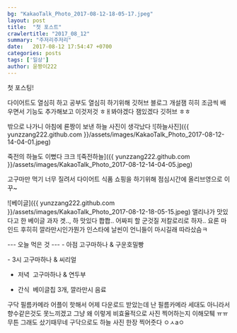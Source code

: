 ```yaml
---
bg: "KakaoTalk_Photo_2017-08-12-18-05-17.jpeg"
layout: post
title:  "첫 포스트"
crawlertitle: "2017_08_12"
summary: "주저리주저리"
date:   2017-08-12 17:54:47 +0700
categories: posts
tags: ['일상']
author: 윤짱이222
---
```


첫 포스팅!
<p></p>
<p></p>
<p></p>
다이어트도 열심히 하고 공부도 열심히 하기위해 깃허브 블로그 개설잼 히히
조금씩 배우면서 기능도 추가해보고 이것저것 ㅎㅐ봐야겠다 잼있겠다 깃허브 ㅎㅎ
<p></p>
<p></p>
<p></p>
<p></p>
<p></p>
<p></p>
<p></p>

밖으로 나가니 아침에 룐짱이 보낸 하늘 사진이 생각났다 
![하늘사진]({{ yunzzang222.github.com }}/assets/images/KakaoTalk_Photo_2017-08-12-14-04-01.jpeg)
<p></p>
<p></p>
<p></p>
죽전의 하늘도 이뻤다 크크
![죽전하늘]({{ yunzzang222.github.com }}/assets/images/KakaoTalk_Photo_2017-08-12-14-04-05.jpeg)
<p></p>
<p></p>
<p></p>
<p></p>
고구마만 먹기 너무 질려서 다이어트 식품 쇼핑을 하기위해 점심시간에 올리브영으로 이꾸~ 
<p></p>
<p></p>
<p></p>
![베이글]({{ yunzzang222.github.com }}/assets/images/KakaoTalk_Photo_2017-08-12-18-05-15.jpeg)
앨리나가 맛있다고 한 베이글 과자 겟..,
하 맛있다 쫩쫩..
어짜피 할 군것질 저칼로리로 하자.. 요론 마인드 후히히
깔라만시인가뭔가 인스타에 날씬이 언니들이 마시길래 따라샀슴ㅋ
<p></p>
<p></p>
<p></p>
<p></p>
---
오늘 먹은 것 
---
- 아점
  고구마하나 & 구운호밀빵
<p></p>
<p></p>
- 3시
  고구마하나 & 씨리얼
<p></p>
<p></p>

- 저녁
  고구마하나 & 연두부
<p></p>
<p></p>

- 간식
  베이글칩 3개, 깔라만시 음료
<p></p>
<p></p>
<p></p>
<p></p>
<p></p>
<p></p>
<p></p>

구닥 필름카메라 어플이 핫해서 어제 다운로드 받았는데
난 필름카메라 세대도 아니라서 향수같은것도 못느끼겠고 그냥
왜 이렇게 비효율적으로 사진 찍어하는지 이해모퉤 ㅠㅠ 무튼 그래도 샀기때무네
구닥으로도 하늘 사진 한장 찍어줏다 ㅇㅅaㅇ 
<p></p>
<p></p>
<p></p>
<p></p>

